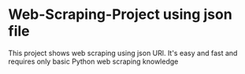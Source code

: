 # Web-Scraping-Project using json file

This project shows web scraping using json URl. It's easy and fast and requires only basic Python web scraping knowledge
